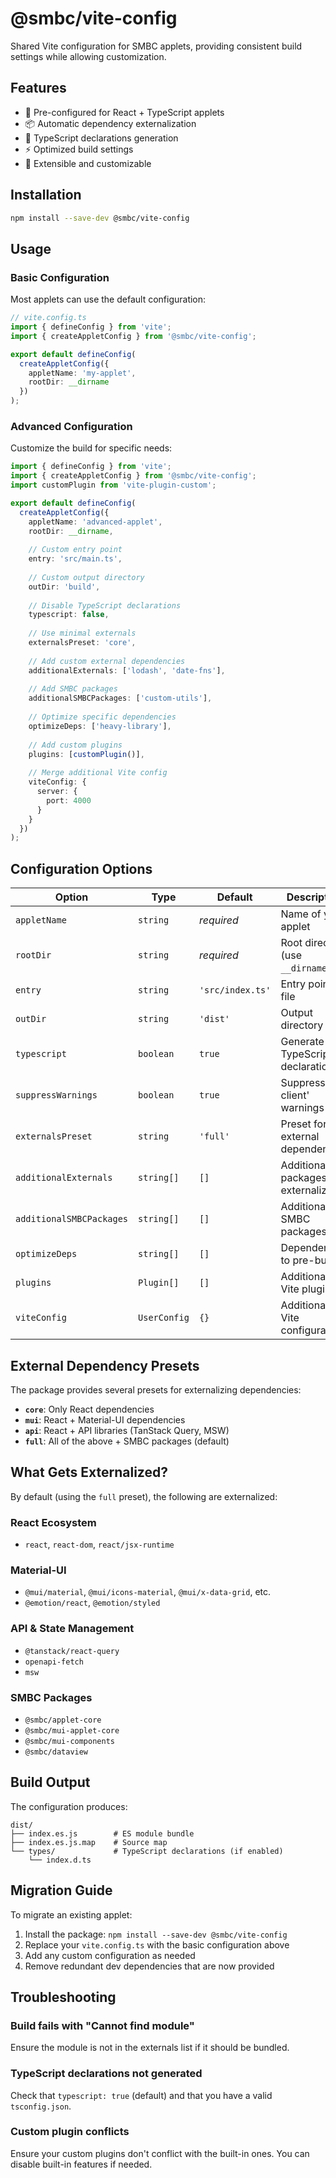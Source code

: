 # @smbc/vite-config

Shared Vite configuration for SMBC applets, providing consistent build settings while allowing customization.

## Features

- 🚀 Pre-configured for React + TypeScript applets
- 📦 Automatic dependency externalization
- 🎯 TypeScript declarations generation
- ⚡ Optimized build settings
- 🔧 Extensible and customizable

## Installation

```bash
npm install --save-dev @smbc/vite-config
```

## Usage

### Basic Configuration

Most applets can use the default configuration:

```typescript
// vite.config.ts
import { defineConfig } from 'vite';
import { createAppletConfig } from '@smbc/vite-config';

export default defineConfig(
  createAppletConfig({
    appletName: 'my-applet',
    rootDir: __dirname
  })
);
```

### Advanced Configuration

Customize the build for specific needs:

```typescript
import { defineConfig } from 'vite';
import { createAppletConfig } from '@smbc/vite-config';
import customPlugin from 'vite-plugin-custom';

export default defineConfig(
  createAppletConfig({
    appletName: 'advanced-applet',
    rootDir: __dirname,
    
    // Custom entry point
    entry: 'src/main.ts',
    
    // Custom output directory
    outDir: 'build',
    
    // Disable TypeScript declarations
    typescript: false,
    
    // Use minimal externals
    externalsPreset: 'core',
    
    // Add custom external dependencies
    additionalExternals: ['lodash', 'date-fns'],
    
    // Add SMBC packages
    additionalSMBCPackages: ['custom-utils'],
    
    // Optimize specific dependencies
    optimizeDeps: ['heavy-library'],
    
    // Add custom plugins
    plugins: [customPlugin()],
    
    // Merge additional Vite config
    viteConfig: {
      server: {
        port: 4000
      }
    }
  })
);
```

## Configuration Options

| Option | Type | Default | Description |
|--------|------|---------|-------------|
| `appletName` | `string` | *required* | Name of your applet |
| `rootDir` | `string` | *required* | Root directory (use `__dirname`) |
| `entry` | `string` | `'src/index.ts'` | Entry point file |
| `outDir` | `string` | `'dist'` | Output directory |
| `typescript` | `boolean` | `true` | Generate TypeScript declarations |
| `suppressWarnings` | `boolean` | `true` | Suppress 'use client' warnings |
| `externalsPreset` | `string` | `'full'` | Preset for external dependencies |
| `additionalExternals` | `string[]` | `[]` | Additional packages to externalize |
| `additionalSMBCPackages` | `string[]` | `[]` | Additional SMBC packages |
| `optimizeDeps` | `string[]` | `[]` | Dependencies to pre-bundle |
| `plugins` | `Plugin[]` | `[]` | Additional Vite plugins |
| `viteConfig` | `UserConfig` | `{}` | Additional Vite configuration |

## External Dependency Presets

The package provides several presets for externalizing dependencies:

- **`core`**: Only React dependencies
- **`mui`**: React + Material-UI dependencies  
- **`api`**: React + API libraries (TanStack Query, MSW)
- **`full`**: All of the above + SMBC packages (default)

## What Gets Externalized?

By default (using the `full` preset), the following are externalized:

### React Ecosystem
- `react`, `react-dom`, `react/jsx-runtime`

### Material-UI
- `@mui/material`, `@mui/icons-material`, `@mui/x-data-grid`, etc.
- `@emotion/react`, `@emotion/styled`

### API & State Management
- `@tanstack/react-query`
- `openapi-fetch`
- `msw`

### SMBC Packages
- `@smbc/applet-core`
- `@smbc/mui-applet-core`
- `@smbc/mui-components`
- `@smbc/dataview`

## Build Output

The configuration produces:

```
dist/
├── index.es.js        # ES module bundle
├── index.es.js.map    # Source map
└── types/             # TypeScript declarations (if enabled)
    └── index.d.ts
```

## Migration Guide

To migrate an existing applet:

1. Install the package: `npm install --save-dev @smbc/vite-config`
2. Replace your `vite.config.ts` with the basic configuration above
3. Add any custom configuration as needed
4. Remove redundant dev dependencies that are now provided

## Troubleshooting

### Build fails with "Cannot find module"
Ensure the module is not in the externals list if it should be bundled.

### TypeScript declarations not generated
Check that `typescript: true` (default) and that you have a valid `tsconfig.json`.

### Custom plugin conflicts
Ensure your custom plugins don't conflict with the built-in ones. You can disable built-in features if needed.